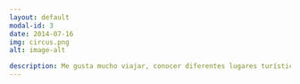 ```yaml
---
layout: default
modal-id: 3
date: 2014-07-16
img: circus.png
alt: image-alt

description: Me gusta mucho viajar, conocer diferentes lugares turísticos, su gastronomía y la calidez de las personas, por ello en el transcurso de mi vida he logrado conocer algunos lugares de mi Ecuador como, por ejemplo: Baños, Loja, Salinas, montañita y otros lugares más.. Nam.
---
```

